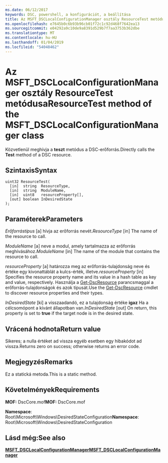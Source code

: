 ```yaml
---
ms.date: 06/12/2017
keywords: DSC, powershell, a konfigurációt, a beállítása
title: Az MSFT_DSCLocalConfigurationManager osztály ResourceTest metódusa
ms.openlocfilehash: e7645b0c6b93b96cb01f72c1c92d468f7642ea13
ms.sourcegitcommit: e04292a9c10de9a8391d529b7f7aa3753b362dbe
ms.translationtype: MT
ms.contentlocale: hu-HU
ms.lasthandoff: 01/04/2019
ms.locfileid: "54048462"
---
```

# <a name="resourcetest-method-of-the-msftdsclocalconfigurationmanager-class"></a><span data-ttu-id="34891-103">Az MSFT_DSCLocalConfigurationManager osztály ResourceTest metódusa</span><span class="sxs-lookup"><span data-stu-id="34891-103">ResourceTest method of the MSFT_DSCLocalConfigurationManager class</span></span>

<span data-ttu-id="34891-104">Közvetlenül meghívja a **teszt** metódus a DSC-erőforrás.</span><span class="sxs-lookup"><span data-stu-id="34891-104">Directly calls the **Test** method of a DSC resource.</span></span>

## <a name="syntax"></a><span data-ttu-id="34891-105">Szintaxis</span><span class="sxs-lookup"><span data-stu-id="34891-105">Syntax</span></span>

```mof
uint32 ResourceTest(
  [in]  string  ResourceType,
  [in]  string  ModuleName,
  [in]  uint8   resourceProperty[],
  [out] boolean InDesiredState
);
```

## <a name="parameters"></a><span data-ttu-id="34891-106">Paraméterek</span><span class="sxs-lookup"><span data-stu-id="34891-106">Parameters</span></span>

<span data-ttu-id="34891-107">*Erőforrástípus* \[a\] hívja az erőforrás nevét.</span><span class="sxs-lookup"><span data-stu-id="34891-107">*ResourceType* \[in\] The name of the resource to call.</span></span>

<span data-ttu-id="34891-108">*ModuleName* \[a\] neve a modul, amely tartalmazza az erőforrás meghívásához.</span><span class="sxs-lookup"><span data-stu-id="34891-108">*ModuleName* \[in\] The name of the module that contains the resource to call.</span></span>

<span data-ttu-id="34891-109">*resourceProperty* \[a\] határozza meg az erőforrás-tulajdonság neve és értéke egy kivonattáblát a kulcs-érték, illetve.</span><span class="sxs-lookup"><span data-stu-id="34891-109">*resourceProperty* \[in\] Specifies the resource property name and its value in a hash table as key and value, respectively.</span></span> <span data-ttu-id="34891-110">Használja a [Get-DscResource](/powershell/module/PSDesiredStateConfiguration/Get-DscResource) parancsmaggal a erőforrás-tulajdonságok és azok típusát.</span><span class="sxs-lookup"><span data-stu-id="34891-110">Use the [Get-DscResource](/powershell/module/PSDesiredStateConfiguration/Get-DscResource) cmdlet to discover resource properties and their types.</span></span>

<span data-ttu-id="34891-111">*InDesiredState* \[ki\] a visszaadandó, ez a tulajdonság értéke **igaz** Ha a célcsomópont a kívánt állapotban van.</span><span class="sxs-lookup"><span data-stu-id="34891-111">*InDesiredState* \[out\] On return, this property is set to **true** if the target node is in the desired state.</span></span>

## <a name="return-value"></a><span data-ttu-id="34891-112">Vrácená hodnota</span><span class="sxs-lookup"><span data-stu-id="34891-112">Return value</span></span>

<span data-ttu-id="34891-113">Sikeres; a nulla értéket ad vissza egyéb esetben egy hibakódot ad vissza.</span><span class="sxs-lookup"><span data-stu-id="34891-113">Returns zero on success; otherwise returns an error code.</span></span>

## <a name="remarks"></a><span data-ttu-id="34891-114">Megjegyzés</span><span class="sxs-lookup"><span data-stu-id="34891-114">Remarks</span></span>

<span data-ttu-id="34891-115">Ez a statická metoda.</span><span class="sxs-lookup"><span data-stu-id="34891-115">This is a static method.</span></span>

## <a name="requirements"></a><span data-ttu-id="34891-116">Követelmények</span><span class="sxs-lookup"><span data-stu-id="34891-116">Requirements</span></span>

<span data-ttu-id="34891-117">**MOF:** DscCore.mof</span><span class="sxs-lookup"><span data-stu-id="34891-117">**MOF:** DscCore.mof</span></span>

<span data-ttu-id="34891-118">**Namespace**: Root\Microsoft\Windows\DesiredStateConfiguration</span><span class="sxs-lookup"><span data-stu-id="34891-118">**Namespace**: Root\Microsoft\Windows\DesiredStateConfiguration</span></span>

## <a name="see-also"></a><span data-ttu-id="34891-119">Lásd még:</span><span class="sxs-lookup"><span data-stu-id="34891-119">See also</span></span>

[<span data-ttu-id="34891-120">**MSFT_DSCLocalConfigurationManager**</span><span class="sxs-lookup"><span data-stu-id="34891-120">**MSFT_DSCLocalConfigurationManager**</span></span>](msft-dsclocalconfigurationmanager.md)